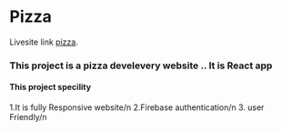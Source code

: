 # Pizza

Livesite link [pizza](https://pizza-bd666.web.app/).

### This project is a pizza develevery website .. It is React app

#### This project specility
 1.It is fully Responsive website/n
 2.Firebase authentication/n
 3. user  Friendly/n
